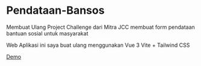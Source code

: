 # Pendataan-Bansos
Membuat Ulang Project Challenge dari Mitra JCC membuat form pendataan bantuan sosial untuk masyarakat

Web Aplikasi ini saya buat ulang menggunakan Vue 3 Vite + Tailwind CSS

<a href="https://azam-pendataan-bansos.netlify.app/">Demo</a>